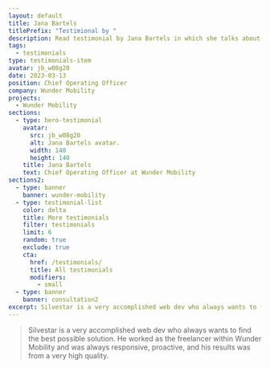 ```yaml
---
layout: default
title: Jana Bartels
titlePrefix: "Testimional by "
description: Read testimonial by Jana Bartels in which she talks about her positive experience in working with Silvestar Bistrović.
tags:
  - testimonials
type: testimonials-item
avatar: jb_w08g20
date: 2023-03-13
position: Chief Operating Officer
company: Wunder Mobility
projects:
  - Wunder Mobility
sections:
  - type: hero-testimonial
    avatar:
      src: jb_w08g20
      alt: Jana Bartels avatar.
      width: 140
      height: 140
    title: Jana Bartels
    text: Chief Operating Officer at Wunder Mobility
sections2:
  - type: banner
    banner: wunder-mobility
  - type: testimonial-list
    color: delta
    title: More testimonials
    filter: testimonials
    limit: 6
    random: true
    exclude: true
    cta:
      href: /testimonials/
      title: All testimonials
      modifiers:
        - small
  - type: banner
    banner: consultation2
excerpt: Silvestar is a very accomplished web dev who always wants to find the best possible...
---
```


> Silvestar is a very accomplished web dev who always wants to find the best possible solution. He worked as the freelancer within Wunder Mobility and was always responsive, proactive, and his results was from a very high quality.
